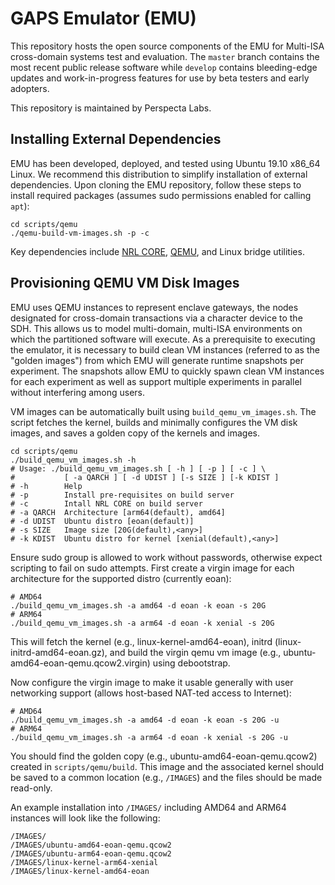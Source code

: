 # GAPS Emulator (EMU)
This repository hosts the open source components of the EMU for Multi-ISA cross-domain systems test and evaluation. The `master` branch contains the most recent public release software while `develop` contains bleeding-edge updates and work-in-progress features for use by beta testers and early adopters.

This repository is maintained by Perspecta Labs.

## Installing External Dependencies
EMU has been developed, deployed, and tested using Ubuntu 19.10 x86_64 Linux. We recommend this distribution to simplify installation of external dependencies. Upon cloning the EMU repository, follow these steps to install required packages (assumes sudo permissions enabled for calling `apt`):
```
cd scripts/qemu
./qemu-build-vm-images.sh -p -c
```
Key dependencies include [NRL CORE](http://nrl.navy.mil/itd/ncs/products/core), [QEMU](http://qemu.org), and Linux bridge utilities.

## Provisioning QEMU VM Disk Images
EMU uses QEMU instances to represent enclave gateways, the nodes designated for cross-domain transactions via a character device to the SDH. This allows us to model multi-domain, multi-ISA environments on which the partitioned software will execute. As a prerequisite to executing the emulator, it is necessary to build clean VM instances (referred to as the "golden images") from which EMU will generate runtime snapshots per experiment. The snapshots allow EMU to quickly spawn clean VM instances for each experiment as well as support multiple experiments in parallel without interfering among users.

VM images can be automatically built using `build_qemu_vm_images.sh`. The script fetches the kernel, builds and minimally configures the VM disk images, and saves a golden copy of the kernels and images. 

```
cd scripts/qemu
./build_qemu_vm_images.sh -h
# Usage: ./build_qemu_vm_images.sh [ -h ] [ -p ] [ -c ] \
#           [ -a QARCH ] [ -d UDIST ] [-s SIZE ] [-k KDIST ]
# -h        Help
# -p        Install pre-requisites on build server
# -c        Intall NRL CORE on build server
# -a QARCH  Architecture [arm64(default), amd64]
# -d UDIST  Ubuntu distro [eoan(default)]
# -s SIZE   Image size [20G(default),<any>]
# -k KDIST  Ubuntu distro for kernel [xenial(default),<any>]
```
Ensure sudo group is allowed to work without passwords, otherwise expect scripting to fail on sudo attempts. First create a virgin image for each architecture for the supported distro (currently eoan):
```
# AMD64
./build_qemu_vm_images.sh -a amd64 -d eoan -k eoan -s 20G
# ARM64
./build_qemu_vm_images.sh -a arm64 -d eoan -k xenial -s 20G
```
This will fetch the kernel (e.g., linux-kernel-amd64-eoan), initrd (linux-initrd-amd64-eoan.gz), and build the virgin qemu vm image (e.g., ubuntu-amd64-eoan-qemu.qcow2.virgin) using debootstrap.

Now configure the virgin image to make it usable generally with user networking support (allows host-based NAT-ted access to Internet):
```
# AMD64
./build_qemu_vm_images.sh -a amd64 -d eoan -k eoan -s 20G -u
# ARM64
./build_qemu_vm_images.sh -a arm64 -d eoan -k xenial -s 20G -u
```
You should find the golden copy (e.g., ubuntu-amd64-eoan-qemu.qcow2) created in `scripts/qemu/build`. This image and the associated kernel should be saved to a common location (e.g., `/IMAGES`) and the files should be made read-only. 

An example installation into `/IMAGES/` including AMD64 and ARM64 instances will look like the following:
```
/IMAGES/
/IMAGES/ubuntu-amd64-eoan-qemu.qcow2
/IMAGES/ubuntu-arm64-eoan-qemu.qcow2
/IMAGES/linux-kernel-arm64-xenial
/IMAGES/linux-kernel-amd64-eoan
```



